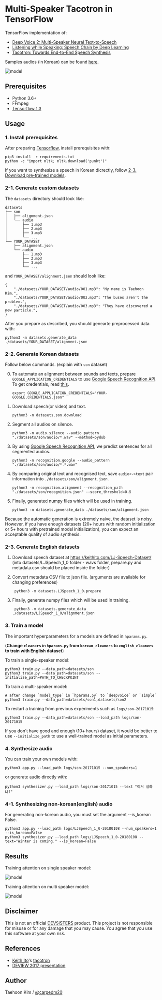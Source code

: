# Multi-Speaker Tacotron in TensorFlow

TensorFlow implementation of:

- [Deep Voice 2: Multi-Speaker Neural Text-to-Speech](https://arxiv.org/abs/1705.08947)
- [Listening while Speaking: Speech Chain by Deep Learning](https://arxiv.org/abs/1707.04879)
- [Tacotron: Towards End-to-End Speech Synthesis](https://arxiv.org/abs/1703.10135)

Samples audios (in Korean) can be found [here](http://carpedm20.github.io/tacotron/en.html).

![model](./assets/model.png)


## Prerequisites

- Python 3.6+
- FFmpeg
- [Tensorflow 1.3](https://www.tensorflow.org/install/)


## Usage

### 1. Install prerequisites

After preparing [Tensorflow](https://www.tensorflow.org/install/), install prerequisites with:

    pip3 install -r requirements.txt
    python -c "import nltk; nltk.download('punkt')"

If you want to synthesize a speech in Korean dicrectly, follow [2-3. Download pre-trained models](#2-3-download-pre-trained-models).


### 2-1. Generate custom datasets

The `datasets` directory should look like:

    datasets
    ├── son
    │   ├── alignment.json
    │   └── audio
    │       ├── 1.mp3
    │       ├── 2.mp3
    │       ├── 3.mp3
    │       └── ...
    └── YOUR_DATASET
        ├── alignment.json
        └── audio
            ├── 1.mp3
            ├── 2.mp3
            ├── 3.mp3
            └── ...

and `YOUR_DATASET/alignment.json` should look like:

    {
        "./datasets/YOUR_DATASET/audio/001.mp3": "My name is Taehoon Kim.",
        "./datasets/YOUR_DATASET/audio/002.mp3": "The buses aren't the problem.",
        "./datasets/YOUR_DATASET/audio/003.mp3": "They have discovered a new particle.",
    }

After you prepare as described, you should genearte preprocessed data with:

    python3 -m datasets.generate_data ./datasets/YOUR_DATASET/alignment.json


### 2-2. Generate Korean datasets

Follow below commands. (explain with `son` dataset)

0. To automate an alignment between sounds and texts, prepare `GOOGLE_APPLICATION_CREDENTIALS` to use [Google Speech Recognition API](https://cloud.google.com/speech/). To get credentials, read [this](https://developers.google.com/identity/protocols/application-default-credentials).

       export GOOGLE_APPLICATION_CREDENTIALS="YOUR-GOOGLE.CREDENTIALS.json"

1. Download speech(or video) and text.

       python3 -m datasets.son.download

2. Segment all audios on silence.

       python3 -m audio.silence --audio_pattern "./datasets/son/audio/*.wav" --method=pydub

3. By using [Google Speech Recognition API](https://cloud.google.com/speech/), we predict sentences for all segmented audios.

       python3 -m recognition.google --audio_pattern "./datasets/son/audio/*.*.wav"

4. By comparing original text and recognised text, save `audio<->text` pair information into `./datasets/son/alignment.json`.

       python3 -m recognition.alignment --recognition_path "./datasets/son/recognition.json" --score_threshold=0.5

5. Finally, generated numpy files which will be used in training.

       python3 -m datasets.generate_data ./datasets/son/alignment.json

Because the automatic generation is extremely naive, the dataset is noisy. However, if you have enough datasets (20+ hours with random initialization or 5+ hours with pretrained model initialization), you can expect an acceptable quality of audio synthesis.

### 2-3. Generate English datasets

1. Download speech dataset at https://keithito.com/LJ-Speech-Dataset/ (into datasets/LJSpeech_1_0 folder - wavs folder, prepare.py and metadata.csv should be placed inside the folder)

2. Convert metadata CSV file to json file. (arguments are available for changing preferences)
		
		python3 -m datasets.LJSpeech_1_0.prepare

3. Finally, generate numpy files which will be used in training.
		
		python3 -m datasets.generate_data ./datasets/LJSpeech_1_0/alignment.json
		

### 3. Train a model

The important hyperparameters for a models are defined in `hparams.py`.

(**Change `cleaners` in `hparams.py` from `korean_cleaners` to `english_cleaners` to train with English dataset**)

To train a single-speaker model:

    python3 train.py --data_path=datasets/son
    python3 train.py --data_path=datasets/son --initialize_path=PATH_TO_CHECKPOINT

To train a multi-speaker model:

    # after change `model_type` in `hparams.py` to `deepvoice` or `simple`
    python3 train.py --data_path=datasets/son1,datasets/son2

To restart a training from previous experiments such as `logs/son-20171015`:

    python3 train.py --data_path=datasets/son --load_path logs/son-20171015

If you don't have good and enough (10+ hours) dataset, it would be better to use `--initialize_path` to use a well-trained model as initial parameters.


### 4. Synthesize audio

You can train your own models with:

    python3 app.py --load_path logs/son-20171015 --num_speakers=1

or generate audio directly with:

    python3 synthesizer.py --load_path logs/son-20171015 --text "이거 실화냐?"
	
### 4-1. Synthesizing non-korean(english) audio

For generating non-korean audio, you must set the argument --is_korean False.
		
	python3 app.py --load_path logs/LJSpeech_1_0-20180108 --num_speakers=1 --is_korean=False
	python3 synthesizer.py --load_path logs/LJSpeech_1_0-20180108 --text="Winter is coming." --is_korean=False

## Results

Training attention on single speaker model:

![model](./assets/attention_single_speaker.gif)

Training attention on multi speaker model:

![model](./assets/attention_multi_speaker.gif)


## Disclaimer

This is not an official [DEVSISTERS](http://devsisters.com/) product. This project is not responsible for misuse or for any damage that you may cause. You agree that you use this software at your own risk.


## References

- [Keith Ito](https://github.com/keithito)'s [tacotron](https://github.com/keithito/tacotron)
- [DEVIEW 2017 presentation](https://www.slideshare.net/carpedm20/deview-2017-80824162)


## Author

Taehoon Kim / [@carpedm20](http://carpedm20.github.io/)

